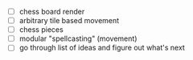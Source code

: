 - [ ] chess board render
- [ ] arbitrary tile based movement
- [ ] chess pieces 
- [ ] modular "spellcasting" (movement)
- [ ] go through list of ideas and figure out what's next